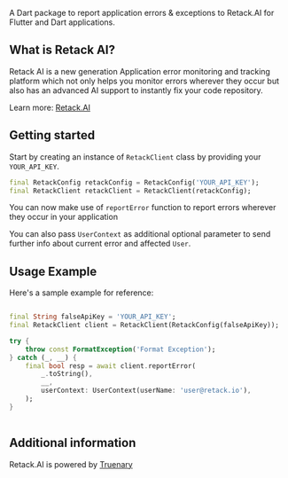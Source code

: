 A Dart package to report application errors & exceptions to Retack.AI for Flutter and Dart applications.

## What is Retack AI?
Retack AI is a new generation Application error monitoring and tracking platform which not only helps you monitor errors wherever they occur but also has an advanced AI support to instantly fix your code repository. 

Learn more: [Retack.AI](https://retack.ai)

## Getting started

Start by creating an instance of `RetackClient` class by providing your `YOUR_API_KEY`.

```dart
final RetackConfig retackConfig = RetackConfig('YOUR_API_KEY');
final RetackClient retackClient = RetackClient(retackConfig);
```

You can now make use of `reportError` function to report errors wherever they occur in your application

You can also pass `UserContext` as additional optional parameter to send further info about current error and affected `User`.

## Usage Example
Here's a sample example for reference:

```dart

final String falseApiKey = 'YOUR_API_KEY';
final RetackClient client = RetackClient(RetackConfig(falseApiKey));

try {
    throw const FormatException('Format Exception');
} catch (_, __) {
    final bool resp = await client.reportError(
        _.toString(),
        __,
        userContext: UserContext(userName: 'user@retack.io'),
    );
}
  
```

## Additional information
Retack.AI is powered by [Truenary](https://truenary.com)
